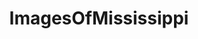 ---
title: ImagesOfMississippi
crosslinks:
- pics
- whatsthisplant
- imagesofnetwork
- EarthPorn
- funny
- mississippi
- OldSchoolCool
- mildlyinteresting
- spiders
- Fishing
- HistoryPorn
- itookapicture
- tattoos
- food
- herpetology
- mycology
- trees
- trashy
- aww
- Braves
---